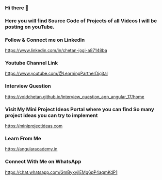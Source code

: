 ### Hi there 👋
### Here you will find Source Code of Projects of all Videos I will be posting on youTube.
### Follow & Connect me on LinkedIn
https://www.linkedin.com/in/chetan-jogi-a87148ba
### Youtube Channel Link
https://www.youtube.com/@LearningPartnerDigital
### Interview Question
https://voidchetan.github.io/interview_question_app_angular_17/home
### Visit My Mini Project Ideas Portal where you can find So many project ideas you can try to implement
https://miniprojectideas.com
### Learn From Me
https://angularacademy.in
### Connect With Me on WhatsApp
https://chat.whatsapp.com/GmByxyjIEMg6pP4aqmKdP1
<!--
**voidChetan/voidchetan** is a ✨ _special_ ✨ repository because its `README.md` (this file) appears on your GitHub profile.
###Youtube Channel Link
###https://www.youtube.com/@LearningPartnerDigital
Here are some ideas to get you started:

- 🔭 I’m currently working on ...
- 🌱 I’m currently learning ...
- 👯 I’m looking to collaborate on ...
- 🤔 I’m looking for help with ...
- 💬 Ask me about ...
- 📫 How to reach me: ...
- 😄 Pronouns: ...
- ⚡ Fun fact: ...
-->
